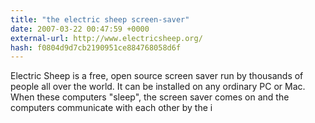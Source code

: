 ```yaml
---
title: "the electric sheep screen-saver"
date: 2007-03-22 00:47:59 +0000
external-url: http://www.electricsheep.org/
hash: f0804d9d7cb2190951ce884768058d6f
---
```


Electric Sheep is a free, open source screen saver run by thousands of people all over the world. It can be installed on any ordinary PC or Mac. When these computers "sleep", the screen saver comes on and the computers communicate with each other by the i
